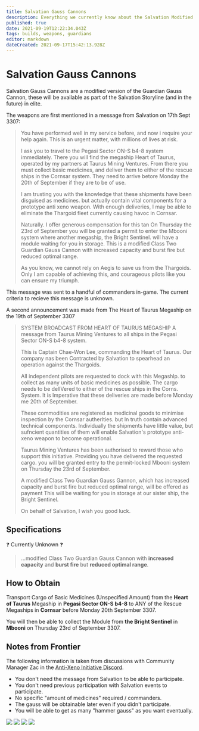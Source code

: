 ```yaml
---
title: Salvation Gauss Cannons
description: Everything we currently know about the Salvation Modified Guardian Gauss Cannons
published: true
date: 2021-09-19T12:22:34.043Z
tags: builds, weapons, guardians
editor: markdown
dateCreated: 2021-09-17T15:42:13.928Z
---
```


# Salvation Gauss Cannons
Salvation Gauss Cannons are a modified version of the Guardian Gauss Cannon, these will be available as part of the Salvation Storyline (and in the future) in elite.

The weapons are first mentioned in a message from Salvation on 17th Sept 3307: 

> You have performed well in my service before, and now i require your help again. This is an urgent matter, with millions of lives at risk. 
> 
> I ask you to travel to the Pegasi Sector ON-S b4-8 system immediately. There you will find the megaship Heart of Taurus, operated by my partners at Taurus Mining Ventures. From there you must collect basic medicines, and deliver them to either of the rescue ships in the Cornsar system. They need to arrive betore Monday the 20th of September if they are to be of use.
> 
> I am trusting you with the knowledge that these shipments have been disguised as medicines. but actually contain vital components for a prototype anti xeno weapon. With enough deliveries, I may be able to eliminate the Thargoid fleet currently causing havoc in Cornsar.
> 
> Naturally. I offer generous compensation for this tan On Thursday the 23rd of September you will be granted a permit to enter the Mbooni system where another megaship, the Bright Sentinel. will have a module waiting for you in storage. This is a modified Class Two Guardian Gauss Cannon with increased capacity and burst fire but reduced optimal range.
> 
> As you know, we cannot rely on Aegis to save us from the Thargoids. Only I am capable of achieving this, and courageous pilots like you can ensure my triumph.

This message was sent to a handful of commanders in-game. The current criteria to recieve this message is unknown.

A second announcement was made from The Heart of Taurus Megaship on the 19th of September 3307

> SYSTEM BROADCAST FROM HEART OF TAURUS MEGASHIP
> A message from Taurus Mining Ventures to all ships in the Pegasi Sector ON-S b4-8 system.
> 
> This is Captain Chae-Won Lee, commanding the Heart of Taurus. Our company nas been Contracted by Salvation to spearhead an operation against the Thargoids.
> 
> All independent pilots are requested to dock with this Megashlp. to collect as many units of basic medicines as possible. The cargo needs to be dellVered to either of the rescue ships in the Corns. System. It is Imperative that these deliveries are made before Monday me 20th of September.
> 
> These commodities are registered as medicinal goods to minimise inspection by the Cornsar autherlties. but In truth contain advanced technical components. Individually the shipments have little value, but sufncient quantities of them will enable Salvation's prototype anti-xeno weapon to become operational.
> 
> Taurus Mining Ventures has been authorised to reward those who support this initiative. Providing you have delivered the requested cargo. you will be granted entry to the permit-locked Mbooni system on Thursday the 23rd of September. 
> 
> A modified Class Two Guardian Gauss Gannon, which has increased capacity and burst fire but reduced optimal range, will be offered as payment This will be waiting for you in storage at our sister ship, the Bright Sentinel.
> 
> On behalf of Salvation, I wish you good luck. 

## Specifications

❓ Currently Unknown ❓

> ...modified Class Two Guardian Gauss Cannon with **increased capacity** and **burst fire** but **reduced optimal range**.

## How to Obtain

Transport Cargo of Basic Medicines (Unspecified Amount) from the **Heart of Taurus** Megaship in **Pegasi Sector ON-S b4-8** to ANY of the Rescue Megaships in **Cornsar** before Monday 20th September 3307.

You will then be able to collect the Module from **the Bright Sentinel** in **Mbooni** on Thursday 23rd of September 3307.

## Notes from Frontier

The following information is taken from discussions with Community Manager Zac in the [Anti-Xeno Initiative Discord](https://discord.gg/bqmDxdm).

- You don't need the message from Salvation to be able to participate.
- You don't need previous participation with Salvation events to participate.
- No specific "amount of medicines" required / commanders.
- The gauss will be obtainable later even if you didn't participate.
- You will be able to get as many "hammer gauss" as you want eventually.

![](https://cdn.discordapp.com/attachments/625989888432537611/888450639967965184/unknown.png)
![](https://cdn.discordapp.com/attachments/625989888432537611/888450754115952650/unknown.png)
![](https://cdn.discordapp.com/attachments/625989888432537611/888450900094517308/unknown.png)
![](https://cdn.discordapp.com/attachments/625989888432537611/888451081028390942/unknown.png)